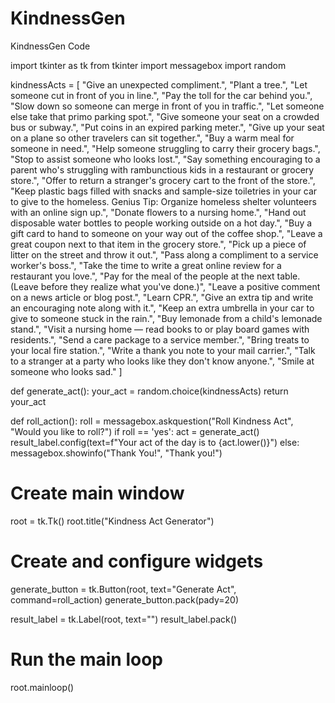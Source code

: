 # KindnessGen
KindnessGen Code



import tkinter as tk
from tkinter import messagebox
import random

kindnessActs = [
    "Give an unexpected compliment.",
    "Plant a tree.",
    "Let someone cut in front of you in line.",
    "Pay the toll for the car behind you.",
    "Slow down so someone can merge in front of you in traffic.",
    "Let someone else take that primo parking spot.",
    "Give someone your seat on a crowded bus or subway.",
    "Put coins in an expired parking meter.",
    "Give up your seat on a plane so other travelers can sit together.",
    "Buy a warm meal for someone in need.",
    "Help someone struggling to carry their grocery bags.",
    "Stop to assist someone who looks lost.",
    "Say something encouraging to a parent who's struggling with rambunctious kids in a restaurant or grocery store.",
    "Offer to return a stranger's grocery cart to the front of the store.",
    "Keep plastic bags filled with snacks and sample-size toiletries in your car to give to the homeless. Genius Tip: Organize homeless shelter volunteers with an online sign up.",
    "Donate flowers to a nursing home.",
    "Hand out disposable water bottles to people working outside on a hot day.",
    "Buy a gift card to hand to someone on your way out of the coffee shop.",
    "Leave a great coupon next to that item in the grocery store.",
    "Pick up a piece of litter on the street and throw it out.",
    "Pass along a compliment to a service worker's boss.",
    "Take the time to write a great online review for a restaurant you love.",
    "Pay for the meal of the people at the next table. (Leave before they realize what you've done.)",
    "Leave a positive comment on a news article or blog post.",
    "Learn CPR.",
    "Give an extra tip and write an encouraging note along with it.",
    "Keep an extra umbrella in your car to give to someone stuck in the rain.",
    "Buy lemonade from a child's lemonade stand.",
    "Visit a nursing home — read books to or play board games with residents.",
    "Send a care package to a service member.",
    "Bring treats to your local fire station.",
    "Write a thank you note to your mail carrier.",
    "Talk to a stranger at a party who looks like they don't know anyone.",
    "Smile at someone who looks sad."
]

def generate_act():
    your_act = random.choice(kindnessActs)
    return your_act

def roll_action():
    roll = messagebox.askquestion("Roll Kindness Act", "Would you like to roll?")
    if roll == 'yes':
        act = generate_act()
        result_label.config(text=f"Your act of the day is to {act.lower()}")
    else:
        messagebox.showinfo("Thank You!", "Thank you!")

# Create main window
root = tk.Tk()
root.title("Kindness Act Generator")

# Create and configure widgets
generate_button = tk.Button(root, text="Generate Act", command=roll_action)
generate_button.pack(pady=20)

result_label = tk.Label(root, text="")
result_label.pack()

# Run the main loop
root.mainloop()

